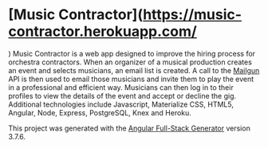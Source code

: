 # [Music Contractor](https://music-contractor.herokuapp.com/
)
Music Contractor is a web app designed to improve the hiring process for orchestra contractors.  When an organizer of a musical production creates an event and selects musicians, an email list is created.  A call to the [Mailgun](http://www.mailgun.com/) API is then used to email those musicians and invite them to play the event in a professional and efficient way.  Musicians can then log in to their profiles to view the details of the event and accept or decline the gig.  Additional technologies include Javascript, Materialize CSS, HTML5, Angular, Node, Express, PostgreSQL, Knex and Heroku.


This project was generated with the [Angular Full-Stack Generator](https://github.com/DaftMonk/generator-angular-fullstack) version 3.7.6.
